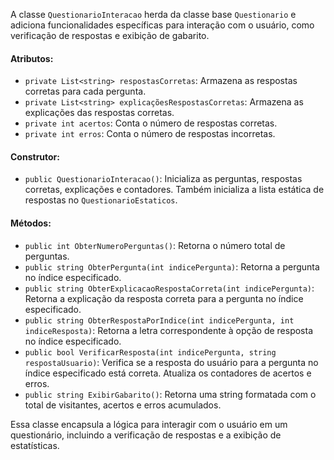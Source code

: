 ﻿A classe `QuestionarioInteracao` herda da classe base `Questionario` e adiciona funcionalidades específicas para interação com o usuário, como verificação de respostas e exibição de gabarito.

#### Atributos:

- `private List<string> respostasCorretas`: Armazena as respostas corretas para cada pergunta.
- `private List<string> explicaçõesRespostasCorretas`: Armazena as explicações das respostas corretas.
- `private int acertos`: Conta o número de respostas corretas.
- `private int erros`: Conta o número de respostas incorretas.

#### Construtor:

- `public QuestionarioInteracao()`: Inicializa as perguntas, respostas corretas, explicações e contadores. Também inicializa a lista estática de respostas no `QuestionarioEstaticos`.

#### Métodos:

- `public int ObterNumeroPerguntas()`: Retorna o número total de perguntas.
- `public string ObterPergunta(int indicePergunta)`: Retorna a pergunta no índice especificado.
- `public string ObterExplicacaoRespostaCorreta(int indicePergunta)`: Retorna a explicação da resposta correta para a pergunta no índice especificado.
- `public string ObterRespostaPorIndice(int indicePergunta, int indiceResposta)`: Retorna a letra correspondente à opção de resposta no índice especificado.
- `public bool VerificarResposta(int indicePergunta, string respostaUsuario)`: Verifica se a resposta do usuário para a pergunta no índice especificado está correta. Atualiza os contadores de acertos e erros.
- `public string ExibirGabarito()`: Retorna uma string formatada com o total de visitantes, acertos e erros acumulados.

Essa classe encapsula a lógica para interagir com o usuário em um questionário, incluindo a verificação de respostas e a exibição de estatísticas.